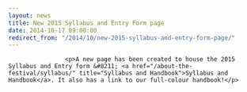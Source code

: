 ```yaml
---
layout: news
title: New 2015 Syllabus and Entry Form page
date: 2014-10-17 09:00:00
redirect_from: "/2014/10/new-2015-syllabus-and-entry-form-page/"
---
```

<section>

                    
                    <p>A new page has been created to house the 2015 Syllabus and Entry form &#8211; <a href="/about-the-festival/syllabus/" title="Syllabus and Handbook">Syllabus and Handbook</a>. It also has a link to our full-colour handbook!</p>

                
</section>
